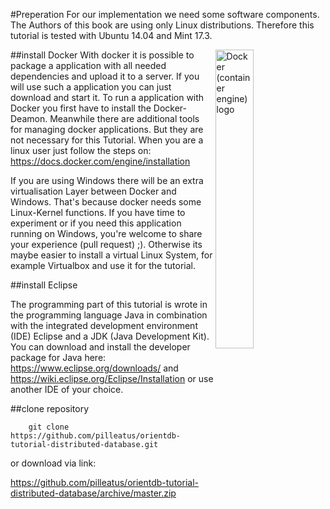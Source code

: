 #Preperation
For our implementation we need some software components. The Authors of this book are using only Linux distributions. Therefore this tutorial is tested with Ubuntu 14.04 and Mint 17.3.

<a title="By dotCloud, Inc. [Apache License 2.0 (http://www.apache.org/licenses/LICENSE-2.0)], via Wikimedia Commons" href="https://commons.wikimedia.org/wiki/File%3ADocker_(container_engine)_logo.png"><img align="right" width="35%" alt="Docker (container engine) logo" src="https://upload.wikimedia.org/wikipedia/commons/7/79/Docker_%28container_engine%29_logo.png"/></a>

##install Docker
With docker it is possible to package a application with all needed dependencies and upload it to a server. If you will use such a application you can just download and start it.
To run a application with Docker you first have to install the Docker-Deamon. Meanwhile there are additional tools for managing docker applications. But they are not necessary for this Tutorial. When you are a linux user just follow the steps on:
https://docs.docker.com/engine/installation

If you are using Windows there will be an extra virtualisation Layer between Docker and Windows. That's because docker needs some Linux-Kernel functions.
If you have time to experiment or if you need this application running on Windows, you're welcome to share your experience (pull request) ;).
Otherwise its maybe easier to install a virtual Linux System, for example Virtualbox and use it for the tutorial.

##install Eclipse

The programming part of this tutorial is wrote in the programming language Java in combination with the integrated development environment (IDE) Eclipse and a JDK (Java Development Kit). You can download and install the developer package for Java here: https://www.eclipse.org/downloads/ and https://wiki.eclipse.org/Eclipse/Installation or use another IDE of your choice.

##clone repository

        git clone https://github.com/pilleatus/orientdb-tutorial-distributed-database.git
    
or download via link:
    
https://github.com/pilleatus/orientdb-tutorial-distributed-database/archive/master.zip
